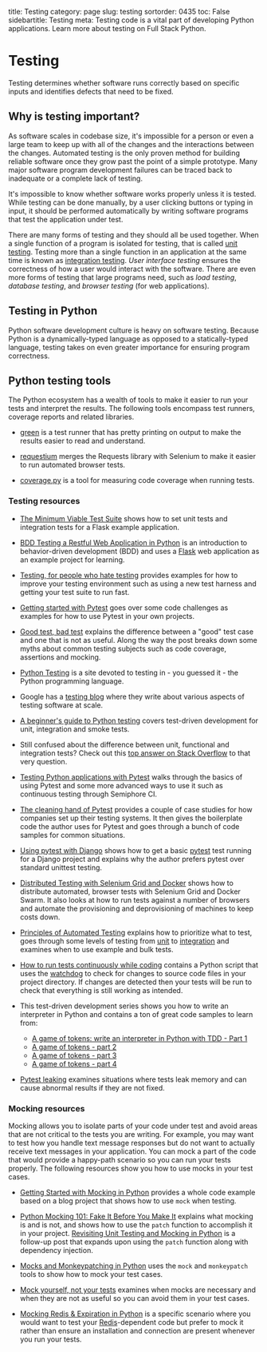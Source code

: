 title: Testing
category: page
slug: testing
sortorder: 0435
toc: False
sidebartitle: Testing
meta: Testing code is a vital part of developing Python applications. Learn more about testing on Full Stack Python.


# Testing
Testing determines whether software runs correctly based on specific inputs 
and identifies defects that need to be fixed.


## Why is testing important?
As software scales in codebase size, it's impossible for a person or even 
a large team to keep up with all of the changes and
the interactions between the changes. Automated testing is the only proven
method for building reliable software once they grow past the point of a
simple prototype. Many major software program development failures can be
traced back to inadequate or a complete lack of testing.

It's impossible to know whether software works properly unless it is tested.
While testing can be done manually, by a user clicking buttons or typing in 
input, it should be performed automatically by writing software programs that
test the application under test.

There are many forms of testing and they should all be used together. When 
a single function of a program is isolated for testing, that is called
[unit testing](/unit-testing.html). Testing more than a single function 
in an application at the same time is known as 
[integration testing](/integration-testing.html). 
*User interface testing* ensures the correctness of how a user would 
interact with the software. There are even more forms of testing that large
programs need, such as *load testing*, *database testing*, and
*browser testing* (for web applications).


## Testing in Python
Python software development culture is heavy on software testing. Because
Python is a dynamically-typed language as opposed to a statically-typed
language, testing takes on even greater importance for ensuring program
correctness.


## Python testing tools
The Python ecosystem has a wealth of tools to make it easier to run
your tests and interpret the results. The following tools encompass
test runners, coverage reports and related libraries.

* [green](https://github.com/cleancut/green) is a test runner that has
  pretty printing on output to make the results easier to read and
  understand.

* [requestium](https://github.com/tryolabs/requestium) merges the
  Requests library with Selenium to make it easier to run automated
  browser tests.

* [coverage.py](https://coverage.readthedocs.io/) is a tool for
  measuring code coverage when running tests.


### Testing resources
* [The Minimum Viable Test Suite](https://realpython.com/blog/python/the-minimum-viable-test-suite/)
  shows how to set unit tests and integration tests for a Flask example
  application.

* [BDD Testing a Restful Web Application in Python](https://semaphoreci.com/community/tutorials/bdd-testing-a-restful-web-application-in-python)
  is an introduction to behavior-driven development (BDD) and uses
  a [Flask](/flask.html) web application as an example project for
  learning.

* [Testing, for people who hate testing](https://eev.ee/blog/2016/08/22/testing-for-people-who-hate-testing/)
  provides examples for how to improve your testing environment such
  as using a new test harness and getting your test suite to run fast.

* [Getting started with Pytest](https://jacobian.org/writing/getting-started-with-pytest/)
  goes over some code challenges as examples for how to use Pytest in
  your own projects.

* [Good test, bad test](http://late.am/post/2015/04/20/good-test-bad-test.html)
  explains the difference between a "good" test case and one that is not
  as useful. Along the way the post breaks down some myths about common
  testing subjects such as code coverage, assertions and mocking.

* [Python Testing](http://pythontesting.net/) is a site devoted to testing
  in - you guessed it - the Python programming language.

* Google has a [testing blog](http://googletesting.blogspot.com/) where
  they write about various aspects of testing software at scale.

* [A beginner's guide to Python testing](https://miguelgfierro.com/blog/2018/a-beginners-guide-to-python-testing/)
  covers test-driven development for unit, integration and smoke tests.

* Still confused about the difference between unit, functional and 
  integration tests? Check out this 
  [top answer on Stack Overflow](http://stackoverflow.com/questions/4904096/whats-the-difference-between-unit-functional-acceptance-and-integration-test) 
  to that very question.

* [Testing Python applications with Pytest](https://semaphoreci.com/community/tutorials/testing-python-applications-with-pytest)
  walks through the basics of using Pytest and some more advanced
  ways to use it such as continuous testing through Semiphore CI.

* [The cleaning hand of Pytest](https://blog.daftcode.pl/the-cleaning-hand-of-pytest-28f434f4b684)
  provides a couple of case studies for how companies set up their testing
  systems. It then gives the boilerplate code the author uses for Pytest
  and goes through a bunch of code samples for common situations. 

* [Using pytest with Django](http://engineroom.trackmaven.com/blog/using-pytest-with-django/)
  shows how to get a basic [pytest](http://pytest.org/latest/) test
  running for a Django project and explains why the author prefers pytest 
  over standard unittest testing.

* [Distributed Testing with Selenium Grid and Docker](https://testdriven.io/distributed-testing-with-selenium-grid) 
  shows how to distribute automated, browser tests with Selenium Grid and 
  Docker Swarm. It also looks at how to run tests against a number of 
  browsers and automate the provisioning and deprovisioning of machines to 
  keep costs down.

* [Principles of Automated Testing](http://www.lihaoyi.com/post/PrinciplesofAutomatedTesting.html)
  explains how to prioritize what to test, goes through some levels of
  testing from [unit](/unit-testing.html) to 
  [integration](/integration-testing.html) and examines when to use example
  and bulk tests.

* [How to run tests continuously while coding](https://www.blog.pythonlibrary.org/2017/03/14/how-to-run-python-tests-continuously-while-coding/)
  contains a Python script that uses the 
  [watchdog](https://pythonhosted.org/watchdog/) to check for changes
  to source code files in your project directory. If changes are detected 
  then your tests will be run to check that everything is still working
  as intended.

* This test-driven development series shows you how to write an interpreter
  in Python and contains a ton of great code samples to learn from:

    * [A game of tokens: write an interpreter in Python with TDD - Part 1](http://blog.thedigitalcatonline.com/blog/2017/05/09/a-game-of-tokens-write-an-interpreter-in-python-with-tdd-part-1/)
    * [A game of tokens - part 2](http://blog.thedigitalcatonline.com/blog/2017/10/01/a-game-of-tokens-write-an-interpreter-in-python-with-tdd-part-2/)
    * [A game of tokens - part 3](http://blog.thedigitalcatonline.com/blog/2017/10/31/a-game-of-tokens-write-an-interpreter-in-python-with-tdd-part-3/)
    * [A game of tokens - part 4](http://blog.thedigitalcatonline.com/blog/2018/06/02/a-game-of-tokens-write-an-interpreter-in-python-with-tdd-part-4/)

* [Pytest leaking](https://nvbn.github.io/2017/02/02/pytest-leaking/)
  examines situations where tests leak memory and can cause abnormal
  results if they are not fixed.


### Mocking resources
Mocking allows you to isolate parts of your code under test and avoid
areas that are not critical to the tests you are writing. For example,
you may want to test how you handle text message responses but do not
want to actually receive text messages in your application. You can
mock a part of the code that would provide a happy-path scenario so
you can run your tests properly. The following resources show you how to
use mocks in your test cases.

* [Getting Started with Mocking in Python](https://semaphoreci.com/community/tutorials/getting-started-with-mocking-in-python)
  provides a whole code example based on a blog project that shows
  how to use `mock` when testing.

* [Python Mocking 101: Fake It Before You Make It](https://blog.fugue.co/2016-02-11-python-mocking-101.html)
  explains what mocking is and is not, and shows how to use the `patch`
  function to accomplish it in your project. 
  [Revisiting Unit Testing and Mocking in Python](https://blog.fugue.co/2017-07-18-revisiting-unit-testing-and-mocking-in-python.html)
  is a follow-up post that expands upon using the `patch` function
  along with dependency injection.

* [Mocks and Monkeypatching in Python](https://semaphoreci.com/community/tutorials/mocks-and-monkeypatching-in-python)
  uses the `mock` and `monkeypatch` tools to show how to mock your
  test cases.

* [Mock yourself, not your tests](http://hernantz.github.io/mock-yourself-not-your-tests.html)
  examines when mocks are necessary and when they are not as useful
  so you can avoid them in your test cases.

* [Mocking Redis & Expiration in Python](http://malexandre.fr/2017/10/08/mocking-redis--expiration-in-python/)
  is a specific scenario where you would want to test your
  [Redis](/redis.html)-dependent code but prefer to mock it rather than
  ensure an installation and connection are present whenever you run
  your tests.

